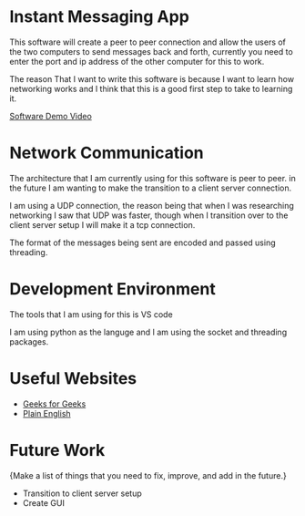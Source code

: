 # Instant Messaging App

This software will create a peer to peer connection and allow the users of the two computers to send messages back and forth, currently you need to enter the port 
and ip address of the other computer for this to work.

The reason That I want to write this software is because I want to learn how networking works and I think that this is a good first step to take to learning it.

[Software Demo Video](http://youtube.link.goes.here)

# Network Communication

The architecture that I am currently using for this software is peer to peer. in the future I am wanting to make the transition to a client server connection.

I am using a UDP connection, the reason being that when I was researching networking I saw that UDP was faster, though when I transition over to the client server setup
I will make it a tcp connection.

The format of the messages being sent are encoded and passed using threading.

# Development Environment

The tools that I am using for this is VS code

I am using python as the languge and I am using the socket and threading packages.

# Useful Websites

* [Geeks for Geeks](https://www.geeksforgeeks.org/simple-chat-room-using-python/)
* [Plain English](https://python.plainenglish.io/chat-app-using-udp-5b486241748c)

# Future Work

{Make a list of things that you need to fix, improve, and add in the future.}
* Transition to client server setup
* Create GUI
